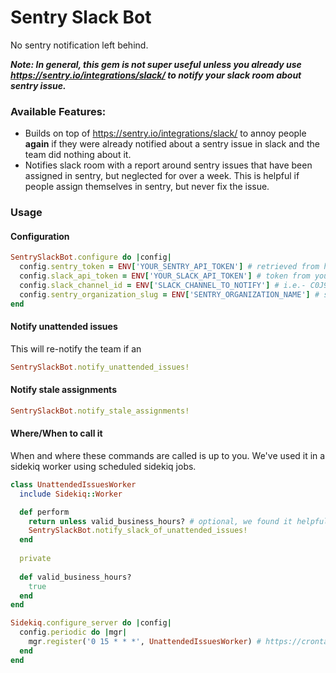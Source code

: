 # Sentry Slack Bot

No sentry notification left behind. 

***Note: In general, this gem is not super useful unless you already use https://sentry.io/integrations/slack/ to notify your slack room about sentry issue.***

### Available Features:

- Builds on top of https://sentry.io/integrations/slack/ to annoy people **again** if they were already notified about a sentry issue in slack and the team did nothing about it.
- Notifies slack room with a report around sentry issues that have been assigned in sentry, but neglected for over a week. This is helpful if people assign themselves in sentry, but never fix the issue.

### Usage

#### Configuration

```ruby
SentrySlackBot.configure do |config|
  config.sentry_token = ENV['YOUR_SENTRY_API_TOKEN'] # retrieved from https://sentry.io/api/
  config.slack_api_token = ENV['YOUR_SLACK_API_TOKEN'] # token from your app https://api.slack.com/slack-apps, needs permissions channels:history, channels:read, chat:write:bot, users:read, users:read.email
  config.slack_channel_id = ENV['SLACK_CHANNEL_TO_NOTIFY'] # i.e.- C0J97RLKB if you use https://sentry.io/integrations/slack/ use same channel id
  config.sentry_organization_slug = ENV['SENTRY_ORGANIZATION_NAME'] # slug for your sentry organization. https://sentry.io/<slug>/, required to grab list of projects
end
```

#### Notify unattended issues

This will re-notify the team if an 

```ruby
SentrySlackBot.notify_unattended_issues!
```

#### Notify stale assignments

```ruby
SentrySlackBot.notify_stale_assignments!
```



#### Where/When to call it

When and where these commands are called is up to you. We've used it in a sidekiq worker using scheduled sidekiq jobs.

```ruby
class UnattendedIssuesWorker
  include Sidekiq::Worker

  def perform
    return unless valid_business_hours? # optional, we found it helpful to NOT notify ourselves continuously unless in office
    SentrySlackBot.notify_slack_of_unattended_issues!
  end
  
  private
  
  def valid_business_hours?
    true
  end
end
```

```ruby
Sidekiq.configure_server do |config|
  config.periodic do |mgr|
    mgr.register('0 15 * * *', UnattendedIssuesWorker) # https://crontab.guru/#0_3_*_*_*
  end
end
```
